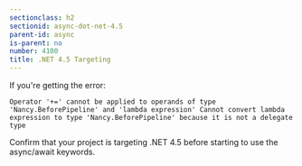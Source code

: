 ```yaml
---
sectionclass: h2
sectionid: async-dot-net-4.5
parent-id: async
is-parent: no
number: 4100
title: .NET 4.5 Targeting
---
```


If you're getting the error:

`Operator '+=' cannot be applied to operands of type 'Nancy.BeforePipeline' and 'lambda expression'
Cannot convert lambda expression to type 'Nancy.BeforePipeline' because it is not a delegate type`

Confirm that your project is targeting .NET 4.5 before starting to use the async/await keywords.
